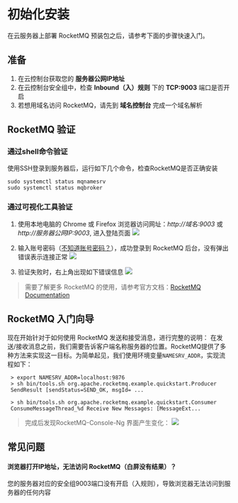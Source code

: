 # 初始化安装

在云服务器上部署 RocketMQ 预装包之后，请参考下面的步骤快速入门。

## 准备

1. 在云控制台获取您的 **服务器公网IP地址** 
2. 在云控制台安全组中，检查 **Inbound（入）规则** 下的 **TCP:9003** 端口是否开启
3. 若想用域名访问 RocketMQ，请先到 **域名控制台** 完成一个域名解析

## RocketMQ 验证

### 通过shell命令验证
使用SSH登录到服务器后，运行如下几个命令，检查RocketMQ是否正确安装

```
sudo systemctl status mqnamesrv
sudo systemctl status mqbroker

```

### 通过可视化工具验证
1. 使用本地电脑的 Chrome 或 Firefox 浏览器访问网址：*http://域名:9003* 或 *http://服务器公网IP:9003*, 进入登陆页面
   ![](https://libs.websoft9.com/Websoft9/DocsPicture/zh/rocketmq/rocketmq-loginonly-websoft9.png)

2. 输入账号密码（[不知道账号密码？](/zh/stack-accounts.md#rocketmq)），成功登录到 RocketMQ 后台，没有弹出错误表示连接正常 
   ![](https://libs.websoft9.com/Websoft9/DocsPicture/zh/rocketmq/rocketmq-console-websoft9.png)

3. 验证失败时，右上角出现如下错误信息
   ![](https://libs.websoft9.com/Websoft9/DocsPicture/zh/rocketmq/rocketmq-error-websoft9.png)

> 需要了解更多 RocketMQ 的使用，请参考官方文档：[RocketMQ Documentation](http://rocketmq.apache.org/docs/quick-start/)

## RocketMQ 入门向导

现在开始针对于如何使用 RocketMQ 发送和接受消息，进行完整的说明：
在发送/接收消息之前，我们需要告诉客户端名称服务器的位置。RocketMQ提供了多种方法来实现这一目标。为简单起见，我们使用环境变量`NAMESRV_ADDR`，实现流程如下：
```
 > export NAMESRV_ADDR=localhost:9876
 > sh bin/tools.sh org.apache.rocketmq.example.quickstart.Producer
 SendResult [sendStatus=SEND_OK, msgId= ...

 > sh bin/tools.sh org.apache.rocketmq.example.quickstart.Consumer
 ConsumeMessageThread_%d Receive New Messages: [MessageExt...
```
 >完成后发现RocketMQ-Console-Ng 界面产生变化：
 ![](https://libs.websoft9.com/Websoft9/DocsPicture/zh/rocketmq/rocketmq-send-websoft9.png)


## 常见问题

#### 浏览器打开IP地址，无法访问 RocketMQ（白屏没有结果）？

您的服务器对应的安全组9003端口没有开启（入规则），导致浏览器无法访问到服务器的任何内容
